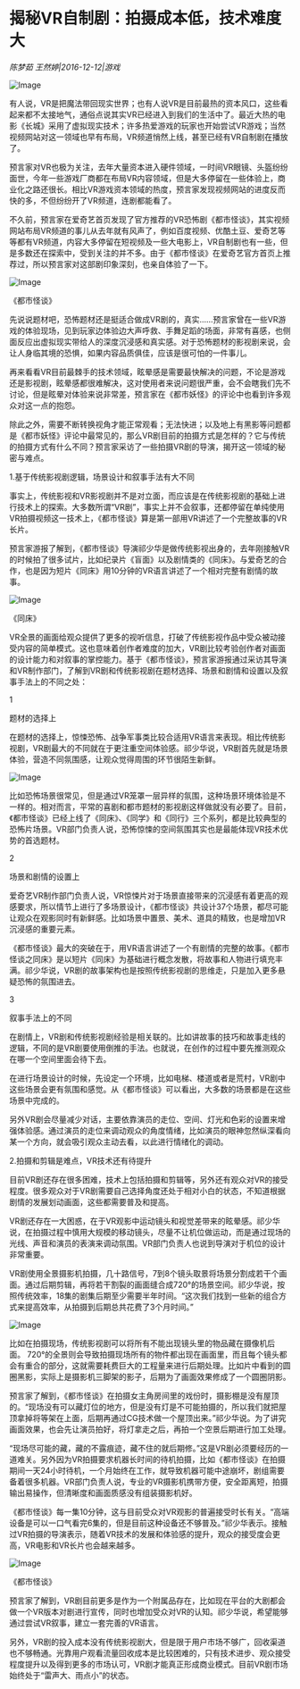 # 揭秘VR自制剧：拍摄成本低，技术难度大

*陈梦茹 王然婷|2016-12-12|游戏*

![Image](http://si1.go2yd.com/get-image/0GI9a3As3gu)

有人说，VR是把魔法带回现实世界；也有人说VR是目前最热的资本风口，这些看起来都不太接地气，通俗点说其实VR已经进入到我们的生活中了。最近大热的电影《长城》采用了虚拟现实技术；许多热爱游戏的玩家也开始尝试VR游戏；当然视频网站对这一领域也早有布局，VR频道悄然上线，甚至已经有VR自制剧在播放了。

预言家对VR也极为关注，去年大量资本进入硬件领域，一时间VR眼镜、头盔纷纷面世，今年一些游戏厂商都在布局VR内容领域，但是大多停留在一些体验上，商业化之路还很长。相比VR游戏资本领域的热度，预言家发现视频网站的进度反而快的多，不但纷纷开了VR频道，连剧都能看了。

不久前，预言家在爱奇艺首页发现了官方推荐的VR恐怖剧《都市怪谈》，其实视频网站布局VR频道的事儿从去年就有风声了，例如百度视频、优酷土豆、爱奇艺等等都有VR频道，内容大多停留在短视频及一些大电影上，VR自制剧也有一些，但是多数还在探索中，受到关注的并不多。由于《都市怪谈》在爱奇艺官方首页上推荐过，所以预言家对这部剧印象深刻，也亲自体验了一下。

![Image](http://si1.go2yd.com/get-image/0GI9a9sD9eK)

《都市怪谈》

先说说题材吧，恐怖题材还是挺适合做成VR剧的，真实……预言家曾在一些VR游戏的体验现场，见到玩家边体验边大声呼救、手舞足蹈的场面，非常有喜感，也侧面反应出虚拟现实带给人的深度沉浸感和真实感。对于恐怖题材的影视剧来说，会让人身临其境的恐惧，如果内容品质俱佳，应该是很可怕的一件事儿。

再来看看VR目前最棘手的技术领域，眩晕感是需要最快解决的问题，不论是游戏还是影视剧，眩晕感都很难解决，这对使用者来说问题很严重，会不会瞎我们先不讨论，但是眩晕对体验来说非常差，预言家在《都市妖怪》的评论中也看到许多观众对这一点的抱怨。

除此之外，需要不断转换视角才能正常观看；无法快进；以及地上有黑影等问题都是《都市妖怪》评论中最常见的，那么VR剧目前的拍摄方式是怎样的？它与传统的拍摄方式有什么不同？预言家采访了一些拍摄VR剧的导演，揭开这一领域的秘密与难点。

1.基于传统影视剧逻辑，场景设计和叙事手法有大不同

事实上，传统影视和VR影视剧并不是对立面，而应该是在传统影视剧的基础上进行技术上的探索。大多数所谓“VR剧”，事实上并不会叙事，还都停留在单纯使用VR拍摄视频这一技术上，《都市怪谈》算是第一部用VR讲述了一个完整故事的VR长片。

预言家游报了解到，《都市怪谈》导演祁少华是做传统影视出身的，去年刚接触VR的时候拍了很多试片，比如纪录片《盲面》以及剧情类的《同床》。与爱奇艺的合作，也是因为短片《同床》用10分钟的VR语言讲述了一个相对完整有剧情的故事。

![Image](http://si1.go2yd.com/get-image/0GI9a5gLGam)

《同床》

VR全景的画面给观众提供了更多的视听信息，打破了传统影视作品中受众被动接受内容的简单模式。这也意味着创作者难度的加大，VR剧比较考验创作者对画面的设计能力和对叙事的掌控能力。基于《都市怪谈》，预言家游报通过采访其导演和VR制作部门，了解到VR剧和传统影视剧在题材选择、场景和剧情和设置以及叙事手法上的不同之处：

1

题材的选择上

在题材的选择上，惊悚恐怖、战争军事类比较合适用VR语言来表现。相比传统影视剧，VR剧最大的不同就在于更注重空间体验感。祁少华说，VR剧首先就是场景体验，营造不同氛围感，让观众觉得周围的环节很陌生新鲜。

![Image](http://si1.go2yd.com/get-image/0GI9a8l7T7Y)

比如恐怖场景很常见，但是通过VR笼罩一层异样的氛围，这种场景环境体验是不一样的。相对而言，平常的喜剧和都市题材的影视剧这样做就没有必要了。目前，《都市怪谈》已经上线了《同床》、《同学》和《同行》三个系列，都是比较典型的恐怖片场景。VR部门负责人说，恐怖惊悚的空间氛围其实也是最能体现VR技术优势的首选题材。

2

场景和剧情的设置上

爱奇艺VR制作部门负责人说，VR惊悚片对于场景直接带来的沉浸感有着更高的观感要求，所以情节上进行了多场景设计，《都市怪谈》共设计37个场景，都尽可能让观众在观影同时有新鲜感。比如场景中置景、美术、道具的精致，也是增加VR沉浸感的重要元素。

《都市怪谈》最大的突破在于，用VR语言讲述了一个有剧情的完整的故事。《都市怪谈之同床》是以短片《同床》为基础进行概念发散，将故事和人物进行填充丰满。祁少华说，VR剧的故事架构也是按照传统影视剧的思维走，只是加入更多悬疑恐怖的氛围进去。

3

叙事手法上的不同

在剧情上，VR剧和传统影视剧经验是相关联的。比如讲故事的技巧和故事走线的逻辑，不同的是VR剧要使用倒推的手法。也就说，在创作的过程中要先推测观众在哪一个空间里面会待下去。

在进行场景设计的时候，先设定一个环境，比如电梯、楼道或者是荒村，VR剧中这些场景会更有氛围和感觉。从《都市怪谈》可以看出，大多数的场景都是在这些场景中完成的。

另外VR剧会尽量减少对话，主要依靠演员的走位、空间、灯光和色彩的设置来增强体验感。通过演员的走位来调动观众的角度情绪，比如演员的眼神忽然纵深看向某一个方向，就会吸引观众主动去看，以此进行情绪化的调动。

2.拍摄和剪辑是难点，VR技术还有待提升

目前VR剧还存在很多困难，技术上包括拍摄和剪辑等，另外还有观众对VR的接受程度。很多观众对于VR剧需要自己选择角度还处于相对小白的状态，不知道根据剧情的发展划动画面，这些都需要普及和提高。

VR剧还存在一大困惑，在于VR观影中运动镜头和视觉差带来的眩晕感。祁少华说，在拍摄过程中慎用大规模的移动镜头，尽量不让机位做运动，而是通过现场的光线、声音和演员的表演来调动氛围。VR部门负责人也说到导演对于机位的设计非常重要。

VR剧使用全景摄影机拍摄，几十路信号，7到8个镜头取景将场景分割成若干个画面。通过后期剪辑，再将若干割裂的画面缝合成720°的场景空间。祁少华说，按照传统效率，18集的剧集后期至少需要半年时间。“这次我们找到一些新的组合方式来提高效率，从拍摄到后期总共花费了3个月时间。”

![Image](http://si1.go2yd.com/get-image/0GI9a71YCuW)

比如在拍摄现场，传统影视剧可以将所有不能出现镜头里的物品藏在摄像机后面。 720°的全景则会导致拍摄现场所有的物件都出现在画面里，而且每个镜头都会有重合的部分，这就需要耗费巨大的工程量来进行后期处理。比如片中看到的圆圈黑影，实际上是摄影机三脚架的影子，后期为了画面效果修成了一个圆圈阴影。

预言家了解到，《都市怪谈》在拍摄女主角房间里的戏份时，摄影棚是没有屋顶的。“现场没有可以藏灯位的地方，但是没有灯是不可能拍摄的，所以我们就把屋顶拿掉将等架在上面，后期再通过CG技术做一个屋顶出来。”祁少华说。为了讲究画面效果，也会先让演员拍好，将灯拿走之后，再拍一个空景后期进行加工处理。

“现场尽可能的藏，藏的不露痕迹，藏不住的就后期修。”这是VR剧必须要经历的一道难关。另外因为VR拍摄要求机器长时间的待机拍摄，比如《都市怪谈》在拍摄期间一天24小时待机，一个月始终在工作，就导致机器可能中途崩坏，剧组需要备着很多机器。VR部门负责人说，专业的VR摄影机携带方便，安全距离短，拍摄输出易操作，但清晰度和画面质感没有组装摄影机好。

《都市怪谈》每一集10分钟，这与目前受众对VR观影的普遍接受时长有关。“高端设备是可以一口气看完6集的，但是目前这种设备还不够普及。”祁少华表示。接触过VR拍摄的导演表示，随着VR技术的发展和体验感的提升，观众的接受度会更高，VR电影和VR长片也会越来越多。

![Image](http://si1.go2yd.com/get-image/0GI9a4JaUb2)

《都市怪谈》

预言家了解到，VR剧目前更多是作为一个附属品存在，比如现在平台的大剧都会做一个VR版本对剧进行宣传，同时也增加受众对VR的认知。祁少华说，希望能够通过尝试VR叙事，建立一套完善的VR语言。

另外，VR剧的投入成本没有传统影视剧大，但是限于用户市场不够广，回收渠道也不够畅通。光靠用户观看流量回收成本是比较困难的，只有技术进步、观众接受程度提升以及得到更多的市场认可，VR剧才能真正形成商业模式。目前VR剧市场始终处于“雷声大、雨点小”的状态。


